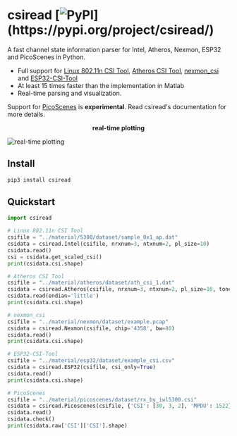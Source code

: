# csiread [![PyPI](https://img.shields.io/pypi/v/csiread?)](https://pypi.org/project/csiread/)

A fast channel state information parser for Intel, Atheros, Nexmon, ESP32 and PicoScenes in Python.

- Full support for [Linux 802.11n CSI Tool](https://dhalperi.github.io/linux-80211n-csitool/), [Atheros CSI Tool](https://wands.sg/research/wifi/AtherosCSI/), [nexmon_csi](https://github.com/seemoo-lab/nexmon_csi) and [ESP32-CSI-Tool](https://github.com/StevenMHernandez/ESP32-CSI-Tool)
- At least 15 times faster than the implementation in Matlab
- Real-time parsing and visualization.

Support for [PicoScenes](https://ps.zpj.io) is **experimental**. Read csiread's documentation for more details.

<center><b>real-time plotting</b></center>

![real-time plotting](https://github.com/citysu/csiread/blob/master/docs/sample2.png)

## Install

```bash
pip3 install csiread
```

## Quickstart

```python
import csiread

# Linux 802.11n CSI Tool
csifile = "../material/5300/dataset/sample_0x1_ap.dat"
csidata = csiread.Intel(csifile, nrxnum=3, ntxnum=2, pl_size=10)
csidata.read()
csi = csidata.get_scaled_csi()
print(csidata.csi.shape)

# Atheros CSI Tool
csifile = "../material/atheros/dataset/ath_csi_1.dat"
csidata = csiread.Atheros(csifile, nrxnum=3, ntxnum=2, pl_size=10, tones=56)
csidata.read(endian='little')
print(csidata.csi.shape)

# nexmon_csi
csifile = "../material/nexmon/dataset/example.pcap"
csidata = csiread.Nexmon(csifile, chip='4358', bw=80)
csidata.read()
print(csidata.csi.shape)

# ESP32-CSI-Tool
csifile = "../material/esp32/dataset/example_csi.csv"
csidata = csiread.ESP32(csifile, csi_only=True)
csidata.read()
print(csidata.csi.shape)

# PicoScenes
csifile = "../material/picoscenes/dataset/rx_by_iwl5300.csi"
csidata = csiread.Picoscenes(csifile, {'CSI': [30, 3, 2], 'MPDU': 1522})
csidata.read()
csidata.check()
print(csidata.raw['CSI']['CSI'].shape)
```
